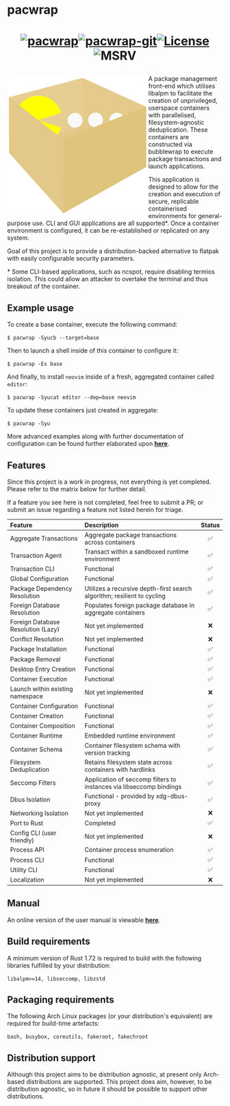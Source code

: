 # pacwrap
# <p align=center>[![pacwrap](https://shields.io/aur/version/pacwrap?style=for-the-badge&color=599ffb&logo=archlinux&label=pacwrap)](https://aur.archlinux.org/packages/pacwrap/)[![pacwrap-git](https://shields.io/aur/version/pacwrap-git?style=for-the-badge&color=599ffb&logo=archlinux&label=pacwrap-git)](https://aur.archlinux.org/packages/pacwrap-git/)[![License](https://shields.io/crates/l/pacwrap/0.7.2?style=for-the-badge&color=6dfb59&logo=gnu)](https://spdx.org/licenses/GPL-3.0-only.html)![MSRV](https://shields.io/crates/msrv/pacwrap/0.8.0?style=for-the-badge&color=fba759&logo=rust)</p>

<img align="left" src="/assets/logo.svg">

A package management front-end which utilises libalpm to facilitate the creation of unprivileged, userspace containers with parallelised, filesystem-agnostic deduplication. These containers are constructed via bubblewrap to execute package transactions and launch applications.

This application is designed to allow for the creation and execution of secure, replicable containerised environments for general-purpose use. CLI and GUI applications are all supported*. Once a container environment is configured, it can be re-established or replicated on any system. 

Goal of this project is to provide a distribution-backed alternative to flatpak with easily configurable security parameters.

\* Some CLI-based applications, such as ncspot, require disabling termios isolation. This could allow an attacker to overtake the terminal and thus breakout of the container.
## Example usage

To create a base container, execute the following command:

```
$ pacwrap -Syucb --target=base
```

Then to launch a shell inside of this container to configure it:

```
$ pacwrap -Es base
```

And finally, to install ```neovim``` inside of a fresh, aggregated container called ```editor```:


```
$ pacwrap -Syucat editor --dep=base neovim
```

To update these containers just created in aggregate:

```
$ pacwrap -Syu
```

More advanced examples along with further documentation of configuration can be found further 
elaborated upon **[here](/docs/)**.

## Features

Since this project is a work in progress, not everything is yet completed. Please refer to the matrix below for further detail. 

If a feature you see here is not completed, feel free to submit a PR; or submit an issue regarding a feature not listed herein for triage.

| Feature                            | Description                                                                 | Status        |
| :---                               | :---                                                                        |     :----:    |
| Aggregate Transactions             | Aggregate package transactions across containers                            | ✅            |
| Transaction Agent                  | Transact within a sandboxed runtime environment                             | ✅            |
| Transaction CLI                    | Functional                                                                  | ✅            |
| Global Configuration               | Functional                                                                  | ✅            |
| Package Dependency Resolution      | Utilizes a recursive depth-first search algorithm; resilient to cycling     | ✅            |
| Foreign Database Resolution        | Populates foreign package database in aggregate containers                  | ✅            |
| Foreign Database Resolution (Lazy) | Not yet implemented                                                         | ❌            |
| Conflict Resolution                | Not yet implemented                                                         | ❌            |
| Package Installation               | Functional                                                                  | ✅            |
| Package Removal                    | Functional                                                                  | ✅            |
| Desktop Entry Creation             | Functional                                                                  | ✅            |
| Container Execution                | Functional                                                                  | ✅            |
| Launch within existing namespace   | Not yet implemented                                                         | ❌            |
| Container Configuration            | Functional                                                                  | ✅            |
| Container Creation                 | Functional                                                                  | ✅            |
| Container Composition              | Functional                                                                  | ✅            |
| Container Runtime                  | Embedded runtime environment                                                | ✅            |
| Container Schema                   | Container filesystem schema with version tracking                           | ✅            |
| Filesystem Deduplication           | Retains filesystem state across containers with hardlinks                   | ✅            |
| Seccomp Filters                    | Application of seccomp filters to instances via libseccomp bindings         | ✅            |
| Dbus Isolation                     | Functional - provided by xdg-dbus-proxy                                     | ✅            |
| Networking Isolation               | Not yet implemented                                                         | ❌            |
| Port to Rust                       | Completed                                                                   | ✅            |
| Config CLI (user friendly)         | Not yet implemented                                                         | ❌            |
| Process API                        | Container process enumeration                                               | ✅            |
| Process CLI                        | Functional                                                                  | ✅            |
| Utility CLI                        | Functional                                                                  | ✅            |
| Localization                       | Not yet implemented                                                         | ❌            |

## Manual

An online version of the user manual is viewable **[here](/docs/manual.md)**.

## Build requirements

A minimum version of Rust 1.72 is required to build with the following libraries fulfilled by your distribution:
```
libalpm>=14, libseccomp, libzstd
```

## Packaging requirements

The following Arch Linux packages (or your distribution's equivalent) are required for build-time artefacts: 
```
bash, busybox, coreutils, fakeroot, fakechroot
```

## Distribution support

Although this project aims to be distribution agnostic, at present only Arch-based distributions are supported. This project does aim, however, to be distribution agnostic, so in future it should be possible to support other distributions.
